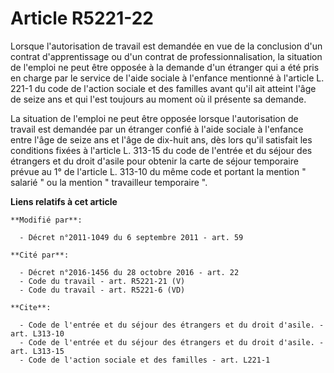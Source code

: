 # Article R5221-22

Lorsque l'autorisation de travail est demandée en vue de la conclusion d'un contrat d'apprentissage ou d'un contrat de
professionnalisation, la situation de l'emploi ne peut être opposée à la demande d'un étranger qui a été pris en charge par
le service de l'aide sociale à l'enfance mentionné à l'article L. 221-1 du code de l'action sociale et des familles avant
qu'il ait atteint l'âge de seize ans et qui l'est toujours au moment où il présente sa demande. 

La situation de l'emploi ne peut être opposée lorsque l'autorisation de travail est demandée par un étranger confié à l'aide
sociale à l'enfance entre l'âge de seize ans et l'âge de dix-huit ans, dès lors qu'il satisfait les conditions fixées à
l'article L. 313-15 du code de l'entrée et du séjour des étrangers et du droit d'asile pour obtenir la carte de séjour
temporaire prévue au 1° de l'article L. 313-10 du même code et portant la mention " salarié " ou la mention " travailleur
temporaire ".

**Liens relatifs à cet article**

	**Modifié par**:

	  - Décret n°2011-1049 du 6 septembre 2011 - art. 59

	**Cité par**:

	  - Décret n°2016-1456 du 28 octobre 2016 - art. 22
	  - Code du travail - art. R5221-21 (V)
	  - Code du travail - art. R5221-6 (VD)

	**Cite**:

	  - Code de l'entrée et du séjour des étrangers et du droit d'asile. - art. L313-10
	  - Code de l'entrée et du séjour des étrangers et du droit d'asile. - art. L313-15
	  - Code de l'action sociale et des familles - art. L221-1
